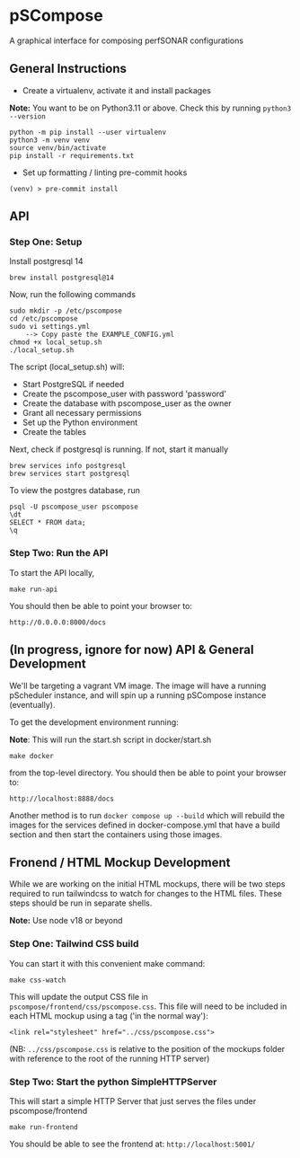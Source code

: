 # pSCompose

A graphical interface for composing perfSONAR configurations

## General Instructions

-   Create a virtualenv, activate it and install packages

**Note:** You want to be on Python3.11 or above. Check this by running `python3 --version`

```
python -m pip install --user virtualenv
python3 -m venv venv
source venv/bin/activate
pip install -r requirements.txt
```

-   Set up formatting / linting pre-commit hooks

```
(venv) > pre-commit install
```

## API

### Step One: Setup

Install postgresql 14

```
brew install postgresql@14
```

Now, run the following commands

```
sudo mkdir -p /etc/pscompose
cd /etc/pscompose
sudo vi settings.yml
    --> Copy paste the EXAMPLE_CONFIG.yml
chmod +x local_setup.sh
./local_setup.sh
```

The script (local_setup.sh) will:

-   Start PostgreSQL if needed
-   Create the pscompose_user with password 'password'
-   Create the database with pscompose_user as the owner
-   Grant all necessary permissions
-   Set up the Python environment
-   Create the tables

Next, check if postgresql is running. If not, start it manually

```
brew services info postgresql
brew services start postgresql
```

To view the postgres database, run

```
psql -U pscompose_user pscompose
\dt
SELECT * FROM data;
\q
```

### Step Two: Run the API

To start the API locally,

```
make run-api
```

You should then be able to point your browser to:

```
http://0.0.0.0:8000/docs
```

## (In progress, ignore for now) API & General Development

We'll be targeting a vagrant VM image. The image will have a running pScheduler instance, and will spin up a running pSCompose instance (eventually).

To get the development environment running:

**Note**: This will run the start.sh script in docker/start.sh

```
make docker
```

from the top-level directory. You should then be able to point your browser to:

```
http://localhost:8888/docs
```

Another method is to run `docker compose up --build` which will rebuild the images for the services defined in docker-compose.yml that have a build section and then start the containers using those images.

## Fronend / HTML Mockup Development

While we are working on the initial HTML mockups, there will be two steps required to run tailwindcss to watch for changes to the HTML files. These steps should be run in separate shells.

**Note:** Use node v18 or beyond

### Step One: Tailwind CSS build

You can start it with this convenient make command:

```
make css-watch
```

This will update the output CSS file in `pscompose/frontend/css/pscompose.css`. This file will need to be included in each HTML mockup using a <link> tag ('in the normal way'):

```
<link rel="stylesheet" href="../css/pscompose.css">
```

(NB: `../css/pscompose.css` is relative to the position of the mockups folder with reference to the root of the running HTTP server)

### Step Two: Start the python SimpleHTTPServer

This will start a simple HTTP Server that just serves the files under pscompose/frontend

```
make run-frontend
```

You should be able to see the frontend at: `http://localhost:5001/`
